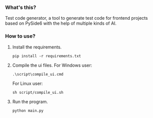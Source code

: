 ### What's this?

Test code generator, a tool to generate test code for frontend projects based on PySide6 with the help of multiple kinds
of AI.

### How to use?

1. Install the requirements.
   ```shell
   pip install -r requirements.txt
   ```
2. Compile the ui files.
   For Windows user:
   ```shell
   .\script\compile_ui.cmd
   ```

   For Linux user:
   ```shell
   sh script/compile_ui.sh
   ```
3. Run the program.
   ```shell
   python main.py
   ```